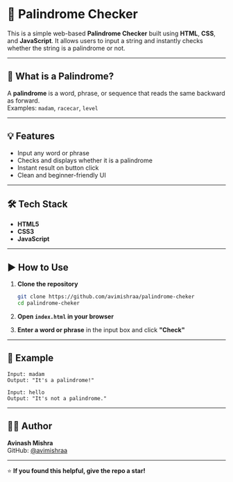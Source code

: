# 🔁 Palindrome Checker

This is a simple web-based **Palindrome Checker** built using **HTML**, **CSS**, and **JavaScript**. It allows users to input a string and instantly checks whether the string is a palindrome or not.

---

## 📌 What is a Palindrome?

A **palindrome** is a word, phrase, or sequence that reads the same backward as forward.  
Examples: `madam`, `racecar`, `level`

---

## 💡 Features

- Input any word or phrase
- Checks and displays whether it is a palindrome
- Instant result on button click
- Clean and beginner-friendly UI

---

## 🛠️ Tech Stack

- **HTML5**
- **CSS3**
- **JavaScript**

---

## ▶️ How to Use

1. **Clone the repository**
   ```bash
   git clone https://github.com/avimishraa/palindrome-cheker
   cd palindrome-cheker
   ```

2. **Open `index.html` in your browser**

3. **Enter a word or phrase** in the input box and click **"Check"**

---

## 🧠 Example

```
Input: madam
Output: "It's a palindrome!"

Input: hello
Output: "It's not a palindrome."
```

---

## 🙋‍♂️ Author

**Avinash Mishra**  
GitHub: [@avimishraa](https://github.com/avimishraa)

---

⭐ **If you found this helpful, give the repo a star!**
